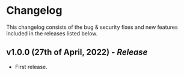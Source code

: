 # Changelog

This changelog consists of the bug & security fixes and new features included in the releases listed below.

## **v1.0.0 (27th of April, 2022)** - *Release*

- First release.
